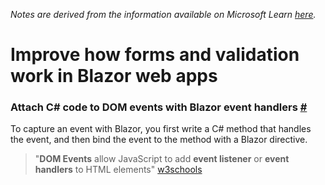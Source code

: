 _Notes are derived from the information available on Microsoft Learn [here](https://learn.microsoft.com/en-us/training/modules/blazor-improve-how-forms-work/)._ 

# Improve how forms and validation work in Blazor web apps

### Attach C# code to DOM events with Blazor event handlers [#](https://learn.microsoft.com/en-us/training/modules/blazor-improve-how-forms-work/2-attach-csharp-code-dom-events-blazor-event-handlers)

To capture an event with Blazor, you first write a C# method that handles the event, and then bind the event to the method with a Blazor directive.
> "**DOM Events** allow JavaScript to add **event listener** or **event handlers** to HTML elements" [w3schools](https://www.w3schools.com/jsref/dom_obj_event.asp)
